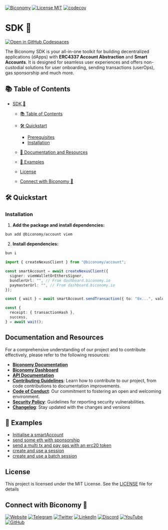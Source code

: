 [![Biconomy](https://img.shields.io/badge/Made_with_%F0%9F%8D%8A_by-Biconomy-ff4e17?style=flat)](https://biconomy.io) [![License MIT](https://img.shields.io/badge/License-MIT-blue?&style=flat)](./LICENSE) [![codecov](https://codecov.io/gh/bcnmy/biconomy-client-sdk/graph/badge.svg?token=DTdIR5aBDA)](https://codecov.io/gh/bcnmy/biconomy-client-sdk)

# SDK 🚀

[![Open in GitHub Codespaces](https://github.com/codespaces/badge.svg)](https://codespaces.new/bcnmy/biconomy-client-sdk)

The Biconomy SDK is your all-in-one toolkit for building decentralized applications (dApps) with **ERC4337 Account Abstraction** and **Smart Accounts**. It is designed for seamless user experiences and offers non-custodial solutions for user onboarding, sending transactions (userOps), gas sponsorship and much more.

## 📚 Table of Contents

- [SDK 🚀](#sdk-)

  - [📚 Table of Contents](#-table-of-contents)
  - [🛠️ Quickstart](#-quickstart)

    - [Prerequisites](#prerequisites)
    - [Installation](#installation)

  - [📄 Documentation and Resources](#-documentation-and-resources)
  - [💼 Examples](#-examples)
  - [License](#license)
  - [Connect with Biconomy 🍊](#connect-with-biconomy-🍊)

## 🛠️ Quickstart

### Installation

1. **Add the package and install dependencies:**

```bash
bun add @biconomy/account viem
```

2. **Install dependencies:**

```bash
bun i
```

```typescript
import { createNexusClient } from "@biconomy/account";

const smartAccount = await createNexusClient({
  signer: viemWalletOrEthersSigner,
  bundlerUrl: "", // From dashboard.biconomy.io
  paymasterUrl: "", // From dashboard.biconomy.io
});

const { wait } = await smartAccount.sendTransaction({ to: "0x...", value: 1 });

const {
  receipt: { transactionHash },
  success,
} = await wait();
```

## Documentation and Resources

For a comprehensive understanding of our project and to contribute effectively, please refer to the following resources:

- [**Biconomy Documentation**](https://docs.biconomy.io)
- [**Biconomy Dashboard**](https://dashboard.biconomy.io)
- [**API Documentation**](https://bcnmy.github.io/biconomy-client-sdk)
- [**Contributing Guidelines**](./CONTRIBUTING.md): Learn how to contribute to our project, from code contributions to documentation improvements.
- [**Code of Conduct**](./CODE_OF_CONDUCT.md): Our commitment to fostering an open and welcoming environment.
- [**Security Policy**](./SECURITY.md): Guidelines for reporting security vulnerabilities.
- [**Changelog**](./CHANGELOG.md): Stay updated with the changes and versions

## 💼 Examples

- [Initialise a smartAccount](examples/INITIALISE_A_SMART_CONTRACT.md)
- [send some eth with sponsorship](examples/SEND_SOME_ETH_WITH_SPONSORSHIP.md)
- [send a multi tx and pay gas with an erc20 token](examples/SEND_A_MULTI_TX_AND_PAY_GAS_WITH_TOKEN.md)
- [create and use a session](examples/CREATE_AND_USE_A_SESSION.md)
- [create and use a batch session](examples/CREATE_AND_USE_A_BATCH_SESSION.md)

## License

This project is licensed under the MIT License. See the [LICENSE](./LICENSE) file for details

## Connect with Biconomy 🍊

[![Website](https://img.shields.io/badge/🍊-Website-ff4e17?style=for-the-badge&logoColor=white)](https://biconomy.io) [![Telegram](https://img.shields.io/badge/Telegram-2CA5E0?style=for-the-badge&logo=telegram&logoColor=white)](https://t.me/biconomy) [![Twitter](https://img.shields.io/badge/Twitter-1DA1F2?style=for-the-badge&logo=twitter&logoColor=white)](https://twitter.com/biconomy) [![LinkedIn](https://img.shields.io/badge/LinkedIn-0077B5?style=for-the-badge&logo=linkedin&logoColor=white)](https://www.linkedin.com/company/biconomy) [![Discord](https://img.shields.io/badge/Discord-7289DA?style=for-the-badge&logo=discord&logoColor=white)](https://discord.gg/biconomy) [![YouTube](https://img.shields.io/badge/YouTube-FF0000?style=for-the-badge&logo=youtube&logoColor=white)](https://www.youtube.com/channel/UC0CtA-Dw9yg-ENgav_VYjRw) [![GitHub](https://img.shields.io/badge/GitHub-181717?style=for-the-badge&logo=github&logoColor=white)](https://github.com/bcnmy/)
